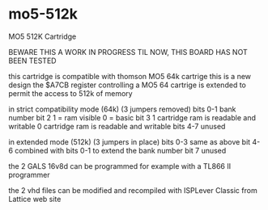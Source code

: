 # mo5-512k
MO5 512K Cartridge

BEWARE THIS A WORK IN PROGRESS
TIL NOW, THIS BOARD HAS NOT BEEN TESTED

this cartridge is compatible with thomson MO5 64k cartrige
this is a new design
the $A7CB register controlling a MO5 64 cartrige is extended
to permit the access to 512k of memory

in strict compatibility mode (64k)  (3 jumpers removed)
bits 0-1   bank number
bit 2      1 = ram visible
           0 = basic
bit 3      1 cartridge ram is readable and writable
           0  cartridge ram is readable and writable
bits 4-7   unused        

in extended mode (512k)  (3  jumpers in place)
bits 0-3   same as above
bit 4-6    combined with bits 0-1 to extend the bank number
bit 7      unused


the 2 GALS 16v8d can be programmed for example with a TL866 II programmer

the 2 vhd files can be modified and recompiled with ISPLever Classic
from Lattice web site






